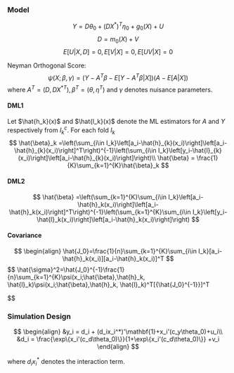 ### Model

$$
Y=D\theta_0+(DX^*)^T\eta_0+g_0(X)+U
$$
$$
D=m_0(X) + V
$$
$$
E[U|X, D]=0, E[V|X]=0, E[UV|X]=0
$$

Neyman Orthogonal Score:
$$
\psi(X;\beta,\gamma) = (Y-A^T\beta-E[Y-A^T\beta|X])(A-E[A|X])
$$
where $A^T = (D, D{X^*}^T), \beta^T=(\theta, \eta^T)$ and $\gamma$ denotes nuisance parameters.

#### DML1

Let $\hat{h_k}(x)$ and $\hat{l_k}(x)$ denote the ML estimators for $A$ and $Y$ respectively from $I_k^c$. For each fold $I_k$
$$
\hat{\beta}_k =\left(\sum_{i\in I_k}\left[a_i-\hat{h}_{k}(x_i)\right]\left[a_i-\hat{h}_{k}(x_i)\right]^T\right)^{-1}\left(\sum_{i\in I_k}\left[y_i-\hat{l}_{k}(x_i)\right]\left[a_i-\hat{h}_{k}(x_i)\right]\right)\\
\hat{\beta} = \frac{1}{K}\sum_{k=1}^{K}\hat{\beta}_k
$$

#### DML2

$$
\hat{\beta} =\left(\sum_{k=1}^{K}\sum_{i\in I_k}\left[a_i-\hat{h}_k(x_i)\right]\left[a_i-\hat{h}_k(x_i)\right]^T\right)^{-1}\left(\sum_{k=1}^{K}\sum_{i\in I_k}\left[y_i-\hat{l}_k(x_i)\right]\left[a_i-\hat{h}_k(x_i)\right]\right)
$$

#### Covariance

$$
\begin{align}
\hat{J_0}=\frac{1}{n}\sum_{k=1}^{K}\sum_{i\in I_k}[a_i-\hat{h}_k(x_i)][a_i-\hat{h}_k(x_i)]^T
$$
$$
\hat{\sigma}^2=\hat{J_0}^{-1}\frac{1}{n}\sum_{k=1}^{K}\psi(x_i;\hat{\beta},\hat{h}_k, \hat{l}_k)\psi(x_i;\hat{\beta},\hat{h}_k, \hat{l}_k)^T[{\hat{J_0}^{-1}}]^T

$$

### Simulation Design

$$
\begin{align}
&y_i = d_i + (d_ix_i^*)'\mathbf{1}+x_i'(c_y\theta_0)+u_i\\
&d_i = \frac{\exp\{x_i'(c_d\theta_0)\}}{1+\exp\{x_i'(c_d\theta_0)\}} +v_i
\end{align}
$$

where $d_ix_i^*$ denotes the interaction term.

